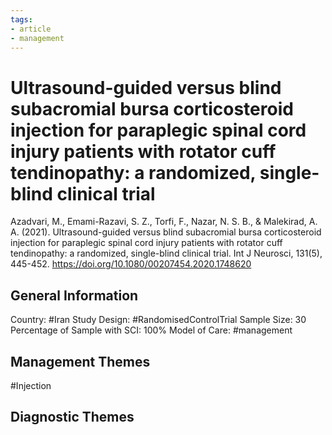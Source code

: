 ```yaml
---
tags:
- article
- management
---
```


# Ultrasound-guided versus blind subacromial bursa corticosteroid injection for paraplegic spinal cord injury patients with rotator cuff tendinopathy: a randomized, single-blind clinical trial
Azadvari, M., Emami-Razavi, S. Z., Torfi, F., Nazar, N. S. B., & Malekirad, A. A. (2021). Ultrasound-guided versus blind subacromial bursa corticosteroid injection for paraplegic spinal cord injury patients with rotator cuff tendinopathy: a randomized, single-blind clinical trial. Int J Neurosci, 131(5), 445-452. https://doi.org/10.1080/00207454.2020.1748620 

## General Information
Country: #Iran
Study Design: #RandomisedControlTrial
Sample Size: 30
Percentage of Sample with SCI: 100%
Model of Care: #management 

## Management Themes
#Injection 

## Diagnostic Themes
